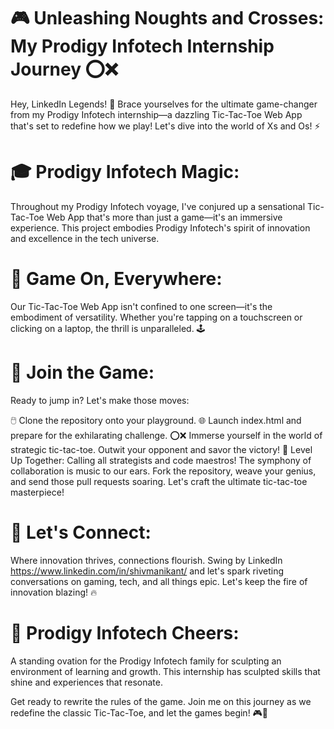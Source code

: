 # 🎮 Unleashing Noughts and Crosses: My Prodigy Infotech Internship Journey ⭕❌
Hey, LinkedIn Legends! 🌟 Brace yourselves for the ultimate game-changer from my Prodigy Infotech internship—a dazzling Tic-Tac-Toe Web App that's set to redefine how we play! Let's dive into the world of Xs and Os! ⚡

# 🎓 Prodigy Infotech Magic: 
Throughout my Prodigy Infotech voyage, I've conjured up a sensational Tic-Tac-Toe Web App that's more than just a game—it's an immersive experience. This project embodies Prodigy Infotech's spirit of innovation and excellence in the tech universe.

# 🌈 Game On, Everywhere: 
Our Tic-Tac-Toe Web App isn't confined to one screen—it's the embodiment of versatility. Whether you're tapping on a touchscreen or clicking on a laptop, the thrill is unparalleled. 🕹️

# 🚀 Join the Game: 
Ready to jump in? Let's make those moves:

🖱️ Clone the repository onto your playground.
🌐 Launch index.html and prepare for the exhilarating challenge.
⭕❌ Immerse yourself in the world of strategic tic-tac-toe. Outwit your opponent and savor the victory!
🎉 Level Up Together: Calling all strategists and code maestros! The symphony of collaboration is music to our ears. Fork the repository, weave your genius, and send those pull requests soaring. Let's craft the ultimate tic-tac-toe masterpiece!

# 🤝 Let's Connect: 
Where innovation thrives, connections flourish. Swing by LinkedIn https://www.linkedin.com/in/shivmanikant/ and let's spark riveting conversations on gaming, tech, and all things epic. Let's keep the fire of innovation blazing! 🔥

# 🙏 Prodigy Infotech Cheers: 
A standing ovation for the Prodigy Infotech family for sculpting an environment of learning and growth. This internship has sculpted skills that shine and experiences that resonate.


Get ready to rewrite the rules of the game. Join me on this journey as we redefine the classic Tic-Tac-Toe, and let the games begin! 🎮🌟

